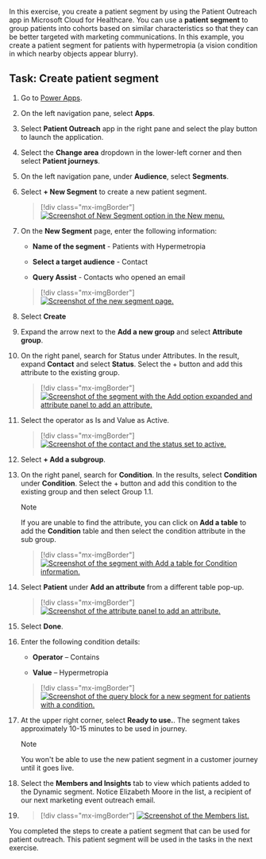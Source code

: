 In this exercise, you create a patient segment by using the Patient Outreach app in Microsoft Cloud for Healthcare. You can use a **patient segment** to group patients into cohorts based on similar characteristics so that they can be better targeted with marketing communications. In this example, you create a patient segment for patients with hypermetropia (a vision condition in which nearby objects appear blurry).

## Task: Create patient segment

1. Go to [Power Apps](https://make.powerapps.com/?azure-portal=true).

1. On the left navigation pane, select **Apps**.

1. Select **Patient Outreach** app in the right pane and select the play button to launch the application.

1. Select the **Change area** dropdown in the lower-left corner and then select **Patient journeys**. 

1. On the left navigation pane, under **Audience**, select **Segments**.

1. Select **+ New Segment** to create a new patient segment.

    > [!div class="mx-imgBorder"]
    > [![Screenshot of New Segment option in the New menu.](../media/new-dynamic-segment.png)](../media/new-dynamic-segment.png#lightbox)

1. On the **New Segment** page, enter the following information: 

    - **Name of the segment** - Patients with Hypermetropia
    
    - **Select a target audience** - Contact 

    - **Query Assist** - Contacts who opened an email

    > [!div class="mx-imgBorder"]
    > [![Screenshot of the new segment page.](../media/name.png)](../media/name.png#lightbox)

1. Select **Create**

1. Expand the arrow next to the **Add a new group** and select **Attribute group**.

1. On the right panel, search for Status under Attributes. In the result, expand **Contact** and select **Status**. Select the + button and add this attribute to the existing group. 

	> [!div class="mx-imgBorder"]
	> [![Screenshot of the segment with the Add option expanded and attribute panel to add an attribute.](../media/add.png)](../media/add.png#lightbox)

1. Select the operator as Is and Value as Active. 
    
    > [!div class="mx-imgBorder"]
    > [![Screenshot of the contact and the status set to active.](../media/contact-status.png)](../media/contact-status.png#lightbox)

1. Select **+ Add a subgroup**. 

1. On the right panel, search for **Condition**. In the results, select **Condition** under **Condition**. Select the + button and add this condition to the existing group and then select Group 1.1.
 
    > [!Note]
    > If you are unable to find the attribute, you can click on **Add a table** to add the **Condition** table and then select the condition attribute in the sub group. 

    > [!div class="mx-imgBorder"]
	> [![Screenshot of the segment with Add a table for Condition information.](../media/and-block.png)](../media/and-block.png#lightbox)

1. Select **Patient** under **Add an attribute** from a different table pop-up.
	
	> [!div class="mx-imgBorder"]
	> [![Screenshot of the attribute panel to add an attribute.](../media/add-attribute.png)](../media/add-attribute.png#lightbox)

1. Select **Done**.

1. Enter the following condition details: 

    - **Operator** – Contains

    - **Value** – Hypermetropia
    
	> [!div class="mx-imgBorder"]
	> [![Screenshot of the query block for a new segment for patients with a condition.](../media/query-block.png)](../media/query-block.png#lightbox)

1.	At the upper right corner, select **Ready to use.**.
    The segment takes approximately 10-15 minutes to be used in journey.

    > [!NOTE]
    > You won't be able to use the new patient segment in a customer journey until it goes live.

1. Select the **Members and Insights** tab to view which patients added to the Dynamic segment. Notice Elizabeth Moore in the list, a recipient of our next marketing event outreach email.
1. 
    > [!div class="mx-imgBorder"]
    > [![Screenshot of the Members list.](../media/members.png)](../media/members.png#lightbox)

You completed the steps to create a patient segment that can be used for patient outreach. This patient segment will be used in the tasks in the next exercise. 
